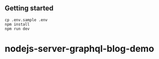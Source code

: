 ## Getting started

```shell
cp .env.sample .env
npm install
npm run dev
```
# nodejs-server-graphql-blog-demo

